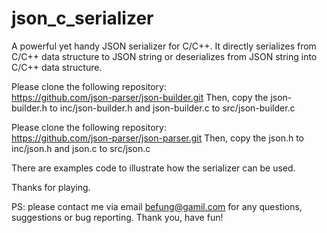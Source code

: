 # json_c_serializer
A powerful yet handy JSON serializer for C/C++. It directly serializes from C/C++ data structure to JSON string or deserializes from JSON string into C/C++ data structure.

Please clone the following repository:<br>
https://github.com/json-parser/json-builder.git
Then, copy the json-builder.h to inc/json-builder.h and json-builder.c to src/json-builder.c<br>

Please clone the following repository:<br> 
https://github.com/json-parser/json-parser.git
Then, copy the json.h to inc/json.h and json.c to src/json.c<br>

There are examples code to illustrate how the serializer can be used. 

Thanks for playing.

PS: please contact me via email befung@gamil.com for any questions, suggestions or bug reporting. Thank you, have fun!


